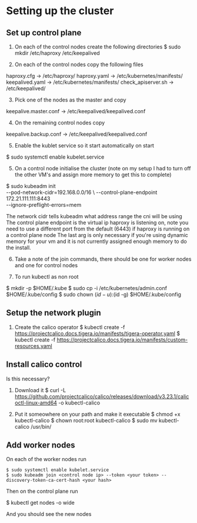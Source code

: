 # Setting up the cluster



## Set up control plane

1. On each of the control nodes create the following directories
$ sudo mkdir /etc/haproxy /etc/keepalived

2. On each of the control nodes copy the following files

haproxy.cfg -> /etc/haproxy/
haproxy.yaml -> /etc/kubernetes/manifests/
keepalived.yaml -> /etc/kubernetes/manifests/
check_apiserver.sh -> /etc/keepalived/

3. Pick one of the nodes as the master and copy

keepalive.master.conf -> /etc/keepalived/keepalived.conf

4. On the remaining control nodes copy

keepalive.backup.conf -> /etc/keepalived/keepalived.conf

5. Enable the kublet service so it start automatically on start

$ sudo systemctl enable kubelet.service

5. On a control node initialise the cluster (note on my setup I had to turn off
   the other VM's and assign more memory to get this to complete)

$ sudo kubeadm init \
  --pod-network-cidr=192.168.0.0/16 \ 
  --control-plane-endpoint 172.21.111.111:8443 \
  --ignore-preflight-errors=mem

The network cidr tells kubeadm what address range the cni will be using
The control plane endpoint is the virtual ip haproxy is listening on, note you
need to use a different port from the default (6443) if haproxy is running on a 
control plane node
The last arg is only necessary if you're using dynamic memory for your vm and
it is not currently assigned enough memory to do the install.

6. Take a note of the join commands, there should be one for worker nodes and
   one for control nodes

7. To run kubectl as non root

$ mkdir -p $HOME/.kube
$ sudo cp -i /etc/kubernetes/admin.conf $HOME/.kube/config
$ sudo chown $(id -u):$(id -g) $HOME/.kube/config

## Setup the network plugin

1. Create the calico operator
$ kubectl create -f https://projectcalico.docs.tigera.io/manifests/tigera-operator.yaml
$ kubectl create -f https://projectcalico.docs.tigera.io/manifests/custom-resources.yaml

## Install calico control
Is this necessary?

1. Download it
$ curl -L https://github.com/projectcalico/calico/releases/download/v3.23.1/calicoctl-linux-amd64 -o kubectl-calico

2. Put it someowhere on your path and make it executable
$ chmod +x kubectl-calico
$ chown root:root kubectl-calico
$ sudo mv kubectl-calico /usr/bin/

## Add worker nodes
On each of the worker nodes run
```
$ sudo systemctl enable kubelet.service
$ sudo kubeadm join <control node ip> --token <your token> --discovery-token-ca-cert-hash <your hash>
```

Then on the control plane run 

$ kubectl get nodes -o wide

And you should see the new nodes
